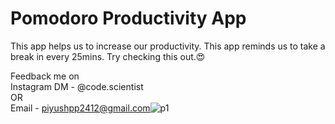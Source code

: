 
# Pomodoro Productivity App

This app helps us to increase our productivity. This app reminds us to take a break in every 25mins. Try checking this out.😍

Feedback me on \
Instagram DM - @code.scientist \
OR \
Email - piyushpp2412@gmail.com![p1](https://user-images.githubusercontent.com/66505013/171009771-0ff0ed1e-631f-43e9-b0d7-f83ad5df8169.PNG)